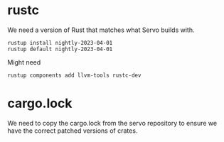

# rustc

We need a version of Rust that matches what Servo builds with.

```console
rustup install nightly-2023-04-01
rustup default nightly-2023-04-01
```

Might need

```console
rustup components add llvm-tools rustc-dev
```

# cargo.lock

We need to copy the cargo.lock from the servo repository to ensure we have the correct patched versions of crates.


